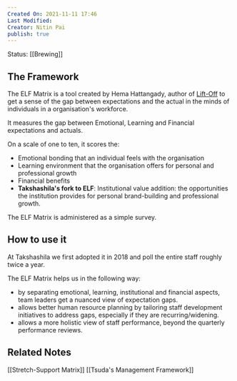 ```yaml
---
Created On: 2021-11-11 17:46
Last Modified: 
Creator: Nitin Pai
publish: true
---
```


Status: [[Brewing]]

## The Framework 
The ELF Matrix is a tool created by Hema Hattangady, author of [Lift-Off](https://www.amazon.in/Lift-Off-Conzerv-Hema-Hattangady-ebook/dp/B082TTWKG1/) to get a sense of the gap between expectations and the actual in the minds of individuals in a organisation's workforce. 

It measures the gap between Emotional, Learning and Financial expectations and actuals. 

On a scale of one to ten, it scores the:
- Emotional bonding that an individual feels with the organisation
- Learning environment that the organisation offers for personal and professional growth
- Financial benefits 
- **Takshashila's fork to ELF**: Institutional value addition: the opportunities the institution provides for personal brand-building and professional growth. 

The ELF Matrix is administered as a simple survey. 

## How to use it
At Takshashila we first adopted it in 2018 and poll the entire staff roughly twice a year. 

The ELF Matrix helps us in the following way:
- by separating emotional, learning, institutional and financial aspects, team leaders get a nuanced view of expectation gaps. 
- allows better human resource planning by tailoring staff development initiatives to address gaps, especially if they are recurring/widening. 
- allows a more holistic view of staff performance, beyond the quarterly performance reviews.

## Related Notes
[[Stretch-Support Matrix]]
[[Tsuda's Management Framework]]